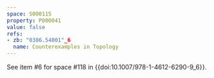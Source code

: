```yaml
---
space: S000115
property: P000041
value: false
refs:
- zb: "0386.54001"_6
  name: Counterexamples in Topology
---
```


See item #6 for space #118 in {{doi:10.1007/978-1-4612-6290-9_6}}.
